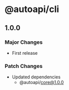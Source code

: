 # @autoapi/cli

## 1.0.0

### Major Changes

- First release

### Patch Changes

- Updated dependencies
  - @autoapi/core@1.0.0
